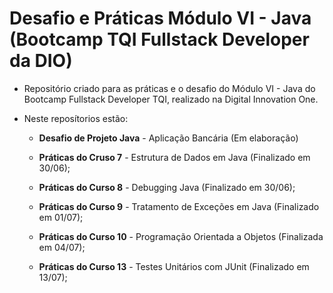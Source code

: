 # Desafio e Práticas Módulo VI - Java (Bootcamp TQI Fullstack Developer da DIO)

- Repositório criado para as práticas e o desafio do Módulo VI - Java do Bootcamp Fullstack Developer TQI, realizado na Digital Innovation One.

- Neste reposítorios estão:
  
  - **Desafio de Projeto Java** - Aplicação Bancária (Em elaboração)
  
  - **Práticas do Cruso 7** - Estrutura de Dados em Java (Finalizado em 30/06);
  
  - **Práticas do Curso 8** - Debugging Java (Finalizado em 30/06);
  
  - **Práticas do Curso 9** - Tratamento de Exceções em Java (Finalizado em 01/07);
  
  - **Práticas do Curso 10** - Programação Orientada a Objetos (Finalizada em 04/07);
  
  - **Práticas do Curso 13** - Testes Unitários com JUnit (Finalizado em 13/07);
